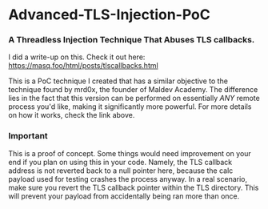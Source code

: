 # Advanced-TLS-Injection-PoC
### A Threadless Injection Technique That Abuses TLS callbacks.

I did a write-up on this. Check it out here: https://masq.foo/html/posts/tlscallbacks.html

This is a PoC technique I created that has a similar objective to the technique found by mrd0x, the founder of Maldev Academy.
The difference lies in the fact that this version can be performed on essentially *ANY* remote process you'd like,
making it significantly more powerful. For more details on how it works, check the link above.

### Important
This is a proof of concept. Some things would need improvement on your end if you plan on using this in your code.
Namely, the TLS callback address is not reverted back to a null pointer here, because the calc payload used for testing
crashes the process anyway. In a real scenario, make sure you revert the TLS callback pointer within the TLS directory. This will 
prevent your payload from accidentally being ran more than once.
